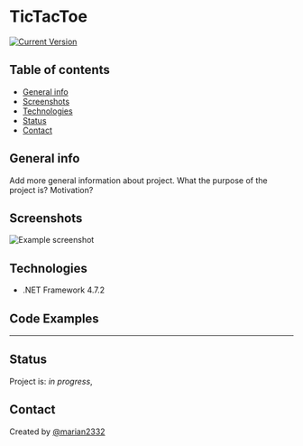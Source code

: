 # TicTacToe
 [![Current Version](https://img.shields.io/badge/version-1.0.0-green.svg)](https://github.com/IgorAntun/node-chat)
## Table of contents
* [General info](#general-info)
* [Screenshots](#screenshots)
* [Technologies](#technologies)
* [Status](#status)
* [Contact](#contact)

## General info
Add more general information about project. What the purpose of the project is? Motivation?

## Screenshots
![Example screenshot](./img/screenshot.png)

## Technologies
* .NET Framework 4.7.2


## Code Examples
-----

## Status
Project is: _in progress_,


## Contact
Created by [@marian2332](https://github.com/marian2332) 

